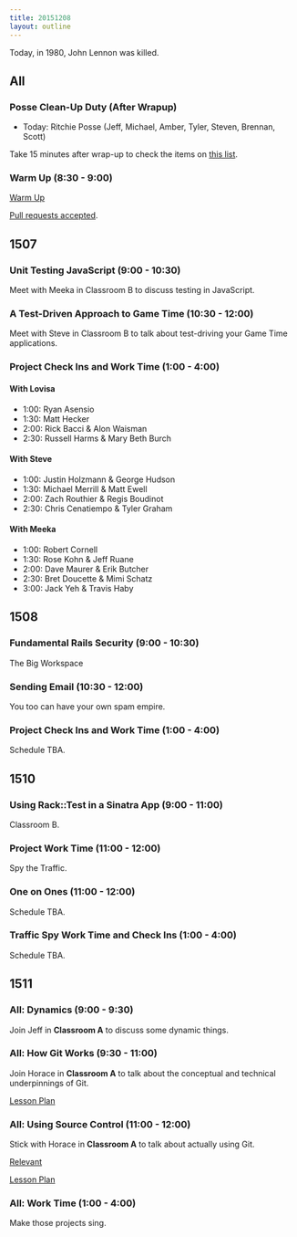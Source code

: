 ```yaml
---
title: 20151208
layout: outline
---
```


Today, in 1980, John Lennon was killed.

## All

### Posse Clean-Up Duty (After Wrapup)

* Today: Ritchie Posse (Jeff, Michael, Amber, Tyler, Steven, Brennan, Scott)

Take 15 minutes after wrap-up to check the items on [this list](https://gist.github.com/rwarbelow/f5cfe4333402d043ef2e).

### Warm Up (8:30 - 9:00)

[Warm Up](https://thewarmup.herokuapp.com)

[Pull requests accepted](https://github.com/mikedao/the-warm-up).


## 1507

### Unit Testing JavaScript (9:00 - 10:30)

Meet with Meeka in Classroom B to discuss testing in JavaScript.

### A Test-Driven Approach to Game Time (10:30 - 12:00)

Meet with Steve in Classroom B to talk about test-driving your Game Time applications.

### Project Check Ins and Work Time (1:00 - 4:00)

#### With Lovisa

* 1:00: Ryan Asensio
* 1:30: Matt Hecker
* 2:00: Rick Bacci & Alon Waisman
* 2:30: Russell Harms & Mary Beth Burch

#### With Steve

* 1:00: Justin Holzmann & George Hudson
* 1:30: Michael Merrill & Matt Ewell
* 2:00: Zach Routhier & Regis Boudinot
* 2:30: Chris Cenatiempo & Tyler Graham

#### With Meeka

* 1:00: Robert Cornell
* 1:30: Rose Kohn & Jeff Ruane
* 2:00: Dave Maurer & Erik Butcher
* 2:30: Bret Doucette & Mimi Schatz
* 3:00: Jack Yeh & Travis Haby

## 1508

### Fundamental Rails Security (9:00 - 10:30)

The Big Workspace

### Sending Email (10:30 - 12:00)

You too can have your own spam empire.

### Project Check Ins and Work Time (1:00 - 4:00)

Schedule TBA.


## 1510

### Using Rack::Test in a Sinatra App (9:00 - 11:00)

Classroom B.

### Project Work Time (11:00 - 12:00)

Spy the Traffic.

### One on Ones (11:00 - 12:00)

Schedule TBA.

### Traffic Spy Work Time and Check Ins (1:00 - 4:00)

Schedule TBA.


## 1511

### All: Dynamics (9:00 - 9:30)

Join Jeff in **Classroom A** to discuss some dynamic things.

### All: How Git Works (9:30 - 11:00)

Join Horace in **Classroom A** to talk about the conceptual
and technical underpinnings of Git.

[Lesson Plan](https://github.com/turingschool/lesson_plans/blob/master/ruby_01-object_oriented_programming_with_ruby/intro_to_git.markdown)

### All: Using Source Control (11:00 - 12:00)

Stick with Horace in **Classroom A** to talk about
actually using Git.

[Relevant](https://xkcd.com/1597/)

[Lesson Plan](https://github.com/turingschool/lesson_plans/blob/master/ruby_01-object_oriented_programming_with_ruby/git_and_github_for_pairs.markdown)

### All: Work Time (1:00 - 4:00)

Make those projects sing.
